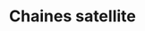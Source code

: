 ---
title: "Chaines satellite"
description: "Vivez de moments forts, et regardez les meilleurs matchs en cours."
---